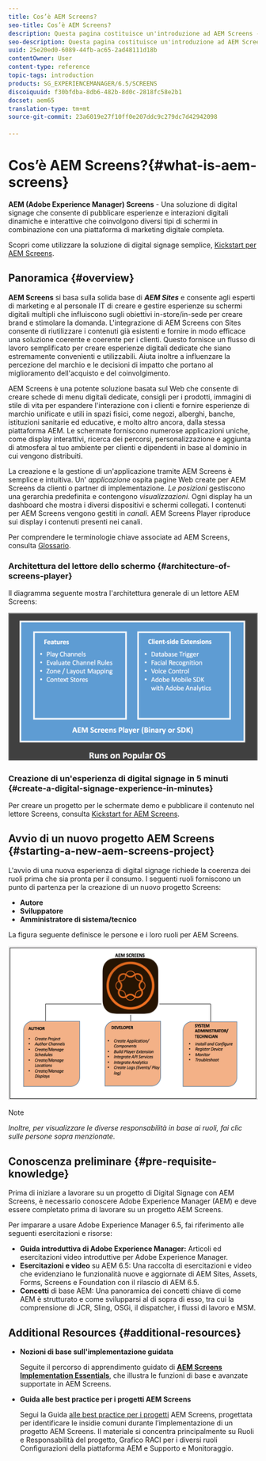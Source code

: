 ```yaml
---
title: Cos’è AEM Screens?
seo-title: Cos’è AEM Screens?
description: Questa pagina costituisce un'introduzione ad AEM Screens - una soluzione di digital signage che consente di pubblicare esperienze e interazioni digitali dinamiche e interattive che coinvolgono diversi tipi di schermi in combinazione con una piattaforma di marketing digitale completa. Fornisce una panoramica dell'architettura Screens con vari ruoli coinvolti nello sviluppo del progetto.
seo-description: Questa pagina costituisce un'introduzione ad AEM Screens - una soluzione di digital signage che consente di pubblicare esperienze e interazioni digitali dinamiche e interattive che coinvolgono diversi tipi di schermi in combinazione con una piattaforma di marketing digitale completa. Fornisce una panoramica dell'architettura Screens con vari ruoli coinvolti nello sviluppo del progetto.
uuid: 25e20ed0-6089-44fb-ac65-2ad48111d18b
contentOwner: User
content-type: reference
topic-tags: introduction
products: SG_EXPERIENCEMANAGER/6.5/SCREENS
discoiquuid: f30bfdba-8db6-482b-8d0c-2818fc58e2b1
docset: aem65
translation-type: tm+mt
source-git-commit: 23a6019e27f10ff0e207ddc9c279dc7d42942098

---
```



# Cos’è AEM Screens?{#what-is-aem-screens}

**AEM (Adobe Experience Manager) Screens** - Una soluzione di digital signage che consente di pubblicare esperienze e interazioni digitali dinamiche e interattive che coinvolgono diversi tipi di schermi in combinazione con una piattaforma di marketing digitale completa.

Scopri come utilizzare la soluzione di digital signage semplice, [Kickstart per AEM Screens](kickstart-for-aem-screens.md).

## Panoramica {#overview}

**AEM Screens** si basa sulla solida base di ***AEM Sites*** e consente agli esperti di marketing e al personale IT di creare e gestire esperienze su schermi digitali multipli che influiscono sugli obiettivi in-store/in-sede per creare brand e stimolare la domanda. L&#39;integrazione di AEM Screens con Sites consente di riutilizzare i contenuti già esistenti e fornire in modo efficace una soluzione coerente e coerente per i clienti. Questo fornisce un flusso di lavoro semplificato per creare esperienze digitali dedicate che siano estremamente convenienti e utilizzabili. Aiuta inoltre a influenzare la percezione del marchio e le decisioni di impatto che portano al miglioramento dell&#39;acquisto e del coinvolgimento.

AEM Screens è una potente soluzione basata sul Web che consente di creare schede di menu digitali dedicate, consigli per i prodotti, immagini di stile di vita per espandere l&#39;interazione con i clienti e fornire esperienze di marchio unificate e utili in spazi fisici, come negozi, alberghi, banche, istituzioni sanitarie ed educative, e molto altro ancora, dalla stessa piattaforma AEM. Le schermate forniscono numerose applicazioni uniche, come display interattivi, ricerca dei percorsi, personalizzazione e aggiunta di atmosfera al tuo ambiente per clienti e dipendenti in base al dominio in cui vengono distribuiti.

La creazione e la gestione di un&#39;applicazione tramite AEM Screens è semplice e intuitiva. Un&#39; *applicazione* ospita pagine Web create per AEM Screens da clienti o partner di implementazione. *Le posizioni* gestiscono una gerarchia predefinita e contengono *visualizzazioni*. Ogni display ha un dashboard che mostra i diversi dispositivi e schermi collegati. I contenuti per AEM Screens vengono gestiti in *canali*. AEM Screens Player riproduce sui display i contenuti presenti nei canali.

Per comprendere le terminologie chiave associate ad AEM Screens, consulta [Glossario](screens-glossary.md).

### Architettura del lettore dello schermo {#architecture-of-screens-player}

Il diagramma seguente mostra l&#39;architettura generale di un lettore AEM Screens:

![chlimage_1-29](assets/chlimage_1-29.png)

### Creazione di un&#39;esperienza di digital signage in 5 minuti {#create-a-digital-signage-experience-in-minutes}

Per creare un progetto per le schermate demo e pubblicare il contenuto nel lettore Screens, consulta [Kickstart for AEM Screens](kickstart-for-aem-screens.md).

## Avvio di un nuovo progetto AEM Screens {#starting-a-new-aem-screens-project}

L&#39;avvio di una nuova esperienza di digital signage richiede la coerenza dei ruoli prima che sia pronta per il consumo. I seguenti ruoli forniscono un punto di partenza per la creazione di un nuovo progetto Screens:

* **Autore**
* **Sviluppatore**
* **Amministratore di sistema/tecnico**

La figura seguente definisce le persone e i loro ruoli per AEM Screens.

![chlimage_1-30](assets/chlimage_1-30.png)

>[!NOTE]
>
>*Inoltre, per visualizzare le diverse responsabilità in base ai ruoli, fai clic sulle persone sopra menzionate.*

## Conoscenza preliminare {#pre-requisite-knowledge}

Prima di iniziare a lavorare su un progetto di Digital Signage con AEM Screens, è necessario conoscere Adobe Experience Manager (AEM) e deve essere completato prima di lavorare su un progetto AEM Screens.

Per imparare a usare Adobe Experience Manager 6.5, fai riferimento alle seguenti esercitazioni e risorse:

* **Guida introduttiva di Adobe Experience Manager:** Articoli ed esercitazioni video introduttive per Adobe Experience Manager.
* **Esercitazioni e video** su AEM 6.5: Una raccolta di esercitazioni e video che evidenziano le funzionalità nuove e aggiornate di AEM Sites, Assets, Forms, Screens e Foundation con il rilascio di AEM 6.5.
* **Concetti** di base AEM: Una panoramica dei concetti chiave di come AEM è strutturato e come svilupparsi al di sopra di esso, tra cui la comprensione di JCR, Sling, OSGi, il dispatcher, i flussi di lavoro e MSM.

## Additional Resources {#additional-resources}

* **Nozioni di base sull&#39;implementazione guidata**

   Seguite il percorso di apprendimento guidato di **[AEM Screens Implementation Essentials](https://guided.adobe.com/?launch=AEM-7a#recommended/solutions/experience-manager)**, che illustra le funzioni di base e avanzate supportate in AEM Screens.

* **Guida alle best practice per i progetti AEM Screens**

   Segui la Guida [alle best practice per i progetti](https://docs.adobe.com/content/help/en/experience-manager-screens/using/about-guide.html) AEM Screens, progettata per identificare le insidie comuni durante l’implementazione di un progetto AEM Screens. Il materiale si concentra principalmente su Ruoli e Responsabilità del progetto, Grafico RACI per i diversi ruoli Configurazioni della piattaforma AEM e Supporto e Monitoraggio.
